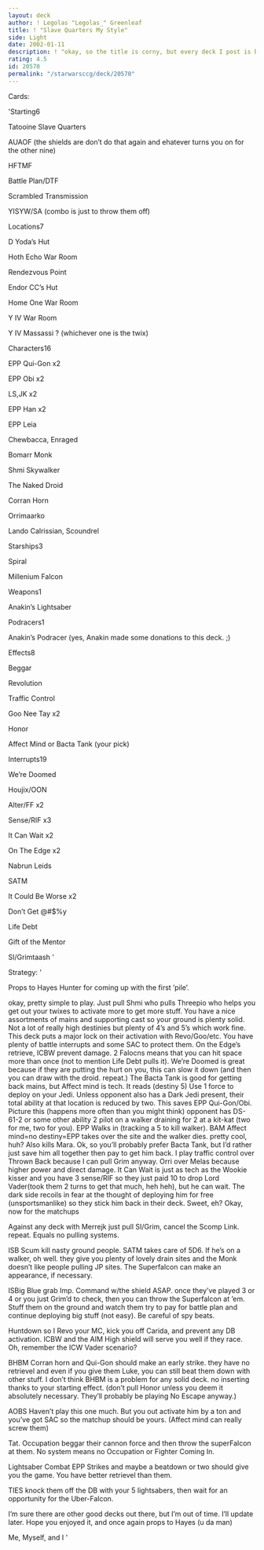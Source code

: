 ```yaml
---
layout: deck
author: ! Legolas "Legolas_" Greenleaf
title: ! "Slave Quarters My Style"
side: Light
date: 2002-01-11
description: ! "okay, so the title is corny, but every deck I post is blah-dee-blah My Style so it will have to do."
rating: 4.5
id: 20570
permalink: "/starwarsccg/deck/20570"
---
```

Cards: 

'Starting6

Tatooine Slave Quarters

AUAOF  (the shields are don’t do that again and ehatever turns you on for the other nine)

HFTMF

Battle Plan/DTF

Scrambled Transmission

YISYW/SA (combo is just to throw them off)


Locations7

D Yoda’s Hut

Hoth Echo War Room

Rendezvous Point

Endor CC’s Hut

Home One War Room

Y IV War Room

Y IV Massassi ?  (whichever one is the twix)


Characters16

EPP Qui-Gon x2

EPP Obi x2

LS,JK x2

EPP Han x2

EPP Leia

Chewbacca, Enraged

Bomarr Monk

Shmi Skywalker

The Naked Droid

Corran Horn

Orrimaarko

Lando Calrissian, Scoundrel


Starships3

Spiral

Millenium Falcon


Weapons1

Anakin’s Lightsaber


Podracers1

Anakin’s Podracer (yes, Anakin made some donations to this deck. ;)


Effects8

Beggar 

Revolution

Traffic Control

Goo Nee Tay x2

Honor 

Affect Mind or Bacta Tank (your pick)


Interrupts19

We’re Doomed

Houjix/OON

Alter/FF x2

Sense/RIF x3

It Can Wait x2

On The Edge x2

Nabrun Leids

SATM

It Could Be Worse x2

Don’t Get @#$%y

Life Debt

Gift of the Mentor

SI/Grimtaash '

Strategy: '

Props to Hayes Hunter for coming up with the first ’pile’.


okay, pretty simple to play.  Just pull Shmi who pulls Threepio who helps you get out your twixes to activate more to get more stuff.  You have a nice assortments of mains and supporting cast so your ground is plenty solid.  Not a lot of really high destinies but plenty of 4’s and 5’s which work fine.  This deck puts a major lock on their activation with Revo/Goo/etc.  You have plenty of battle interrupts and some SAC to protect them.  On the Edge’s retrieve, ICBW prevent damage.  2 Falocns means that you can hit space more than once (not to mention Life Debt pulls it).  We’re Doomed is great because if they are putting the hurt on you, this can slow it down (and then you can draw with the droid.  repeat.)  The Bacta Tank is good for getting back mains, but Affect mind is tech.  It reads (destiny 5)  Use 1 force to deploy on your Jedi.  Unless opponent also has a Dark Jedi present, their total ability at that location is reduced by two.  This saves EPP Qui-Gon/Obi.  Picture this (happens more often than you might think) opponent has DS-61-2 or some other ability 2 pilot on a walker draining for 2 at a kit-kat (two for me, two for you).  EPP Walks in (tracking a 5 to kill walker).  BAM  Affect mind=no destiny=EPP takes over the site and the walker dies.  pretty cool, huh?  Also kills Mara.  Ok, so you’ll probably prefer Bacta Tank, but I’d rather just save him all together then pay to get him back.  I play traffic control over Thrown Back because I can pull Grim anyway.  Orri over Melas because higher power and direct damage.  It Can Wait is just as tech as the Wookie kisser and you have 3 sense/RIF so they just paid 10 to drop Lord Vader(took them 2 turns to get that much, heh heh), but he can wait.  The dark side recoils in fear at the thought of deploying him for free (unsportsmanlike) so they stick him back in their deck.  Sweet, eh?  Okay, now for the matchups


Against any deck with Merrejk just pull SI/Grim, cancel the Scomp Link.  repeat.  Equals no pulling systems.


ISB Scum  kill nasty ground people.  SATM takes care of 5D6.  If he’s on a walker, oh well.  they give you plenty of lovely drain sites and the Monk doesn’t like people pulling JP sites.  The Superfalcon can make an appearance, if necessary.


ISBig Blue grab Imp. Command w/the shield ASAP.  once they’ve played 3 or 4 or you just Grim’d to check, then you can throw the Superfalcon at ’em.  Stuff them on the ground and watch them try to pay for battle plan and continue deploying big stuff (not easy).  Be careful of spy beats.


Huntdown so I Revo your MC, kick you off Carida, and prevent any DB activation.  ICBW and the AIM High shield will serve you well if they race.  Oh, remember the ICW Vader scenario?


BHBM Corran horn and Qui-Gon should make an early strike.  they have no retrievel and even if you give them Luke, you can still beat them down with other stuff.  I don’t think BHBM is a problem for any solid deck.  no inserting thanks to your starting effect.  (don’t pull Honor unless you deem it absolutely necessary. They’ll probably be playing No Escape anyway.)


AOBS Haven’t play this one much.  But you out activate him by a ton and you’ve got SAC so the matchup should be yours.  (Affect mind can really screw them)


Tat. Occupation beggar their cannon force and then throw the superFalcon at them.  No system means no Occupation or Fighter Coming In.


Lightsaber Combat  EPP Strikes and maybe a beatdown or two should give you the game.  You have better retrievel than them.  


TIES  knock them off the DB with your 5 lightsabers, then wait for an opportunity for the Uber-Falcon.


I’m sure there are other good decks out there, but I’m out of time.  I’ll update later.  Hope you enjoyed it, and once again props to Hayes (u da man)


Me, Myself, and I '
